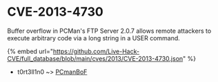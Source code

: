 # CVE-2013-4730

Buffer overflow in PCMan's FTP Server 2.0.7 allows remote attackers to execute arbitrary code via a long string in a USER command.

{% embed url="https://github.com/Live-Hack-CVE/full_database/blob/main/cves/2013/CVE-2013-4730.json" %}


* t0rt3ll1n0 ~> [PCmanBoF](https://www.alice-snow.ru/2013/database/cve-2013-4730/pcmanbof-t0rt3ll1n0)
